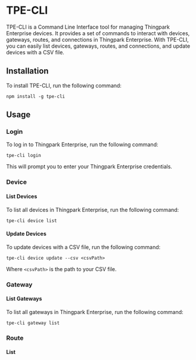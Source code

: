 # TPE-CLI

TPE-CLI is a Command Line Interface tool for managing Thingpark Enterprise devices. It provides a set of commands to interact with devices, gateways, routes, and connections in Thingpark Enterprise. With TPE-CLI, you can easily list devices, gateways, routes, and connections, and update devices with a CSV file.

## Installation

To install TPE-CLI, run the following command:

```
npm install -g tpe-cli
```

## Usage

### Login

To log in to Thingpark Enterprise, run the following command:

```
tpe-cli login
```

This will prompt you to enter your Thingpark Enterprise credentials.

### Device

#### List Devices

To list all devices in Thingpark Enterprise, run the following command:

```
tpe-cli device list
```

#### Update Devices

To update devices with a CSV file, run the following command:

```
tpe-cli device update --csv <csvPath>
```

Where `<csvPath>` is the path to your CSV file.

### Gateway

#### List Gateways

To list all gateways in Thingpark Enterprise, run the following command:

```
tpe-cli gateway list
```

### Route

#### List